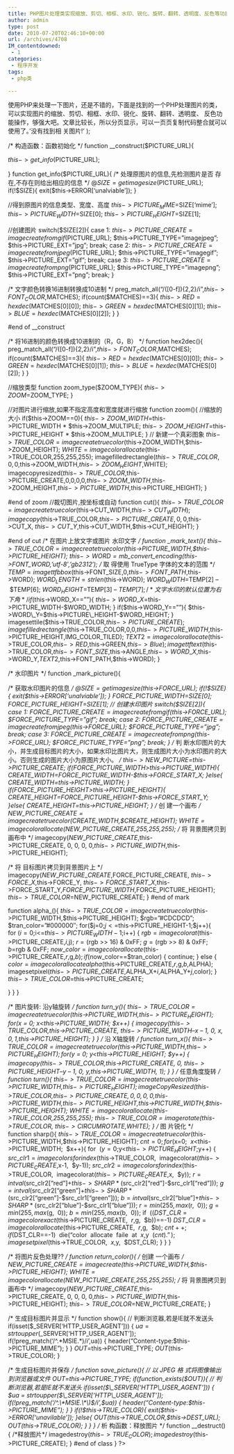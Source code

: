 ```yaml
---
title: PHP图片处理类实现缩放、剪切、相框、水印、锐化、旋转、翻转、透明度、反色等功能
author: admin
type: post
date: 2010-07-20T02:46:10+00:00
url: /archives/4708
IM_contentdowned:
 - 1
categories:
 - 程序开发
tags:
 - php类

---
```

使用PHP来处理一下图片，还是不错的，下面是找到的一个PHP处理图片的类，可以实现图片的缩放、剪切、相框、水印、锐化、旋转、翻转、透明度、 反色功能操作，够强大吧。文章比较长，所以分页显示，可以一页页复制代码整合就可以使用了。’没有找到相 关图片!’
);

/*
构造函数：函数初始化
*/
function _\_construct($PICTURE\_URL){

$this->get\_info($PICTURE\_URL);

}
function get\_info($PICTURE\_URL){
/*
处理原图片的信息,先检测图片是否 存在,不存在则给出相应的信息
*/
@$SIZE=getimagesize($PICTURE_URL);
if(!$SIZE){
exit($this->ERROR[‘unalviable’]);
}

//得到原图片的信息类型、宽度、高度
$this->PICTURE_MIME=$SIZE[‘mime’];
$this->PICTURE_WIDTH=$SIZE[0];
$this->PICTURE_HEIGHT=$SIZE[1];

//创建图片
switch($SIZE[2]){
case 1:
$this->PICTURE\_CREATE=imagecreatefromgif($PICTURE\_URL);
$this->PICTURE_TYPE=”imagejpeg”;
$this->PICTURE_EXT=”jpg”;
break;
case 2:
$this->PICTURE\_CREATE=imagecreatefromjpeg($PICTURE\_URL);
$this->PICTURE_TYPE=”imagegif”;
$this->PICTURE_EXT=”gif”;
break;
case 3:
$this->PICTURE\_CREATE=imagecreatefrompng($PICTURE\_URL);
$this->PICTURE_TYPE=”imagepng”;
$this->PICTURE_EXT=”png”;
break;
}

/*
文字颜色转换16进制转换成10进制
*/
preg\_match\_all(“/([0-f]){2,2}/i”,$this->FONT_COLOR,$MATCHES);
if(count($MATCHES)==3){
$this->RED=hexdec($MATCHES\[0\]\[0\]);
$this->GREEN=hexdec($MATCHES\[0\]\[1\]);
$this->BLUE=hexdec($MATCHES\[0\]\[2\]);
}
}

#end of __construct

/*
将16进制的颜色转换成10进制的（R，G，B）
*/
function hex2dec(){
preg\_match\_all(“/([0-f]){2,2}/i”,$this->FONT_COLOR,$MATCHES);
if(count($MATCHES)==3){
$this->RED=hexdec($MATCHES\[0\]\[0\]);
$this->GREEN=hexdec($MATCHES\[0\]\[1\]);
$this->BLUE=hexdec($MATCHES\[0\]\[2\]);
}
}

//缩放类型
function zoom\_type($ZOOM\_TYPE){
$this->ZOOM=$ZOOM_TYPE;
}

//对图片进行缩放,如果不指定高度和宽度就进行缩放
function zoom(){
//缩放的大小
if($this->ZOOM==0){
$this->ZOOM\_WIDTH=$this->PICTURE\_WIDTH * $this->ZOOM_MULTIPLE;
$this->ZOOM\_HEIGHT=$this->PICTURE\_HEIGHT * $this->ZOOM_MULTIPLE;
}
// 新建一个真彩图象
$this->TRUE\_COLOR=imagecreatetruecolor($this->ZOOM\_WIDTH,$this->ZOOM_HEIGHT);
$WHITE=imagecolorallocate($this->TRUE_COLOR,255,255,255);
imagefilledrectangle($this->TRUE\_COLOR,0,0,$this->ZOOM\_WIDTH,$this->ZOOM_HEIGHT,$WHITE);
imagecopyresized($this->TRUE\_COLOR,$this->PICTURE\_CREATE,0,0,0,0,$this->ZOOM\_WIDTH,$this->ZOOM\_HEIGHT,$this->PICTURE\_WIDTH,$this->PICTURE\_HEIGHT);
}

#end of zoom
//裁切图片,按坐标或自动
function cut(){
$this->TRUE\_COLOR=imagecreatetruecolor($this->CUT\_WIDTH,$this->CUT_WIDTH);
imagecopy($this->TRUE\_COLOR,$this->PICTURE\_CREATE, 0, 0, $this->CUT\_X, $this->CUT\_Y,$this->CUT\_WIDTH,$this->CUT\_HEIGHT);
}

#end of cut
/*
在图片上放文字或图片
水印文字
*/
function \_mark\_text(){
$this->TRUE\_COLOR=imagecreatetruecolor($this->PICTURE\_WIDTH,$this->PICTURE_HEIGHT);
$this->WORD=mb\_convert\_encoding($this->FONT_WORD,’utf-8′,’gb2312′);
/*
取 得使用 TrueType 字体的文本的范围
*/
$TEMP = imagettfbbox($this->FONT\_SIZE,0,$this->FONT\_PATH,$this->WORD);
$WORD_LENGTH=strlen($this->WORD);
$WORD_WIDTH =$TEMP[2] – $TEMP[6];
$WORD_HEIGHT =$TEMP[3] – $TEMP[7];
/*
文 字水印的默认位置为右下角
*/
if($this->WORD_X==””){
$this->WORD\_X=$this->PICTURE\_WIDTH-$WORD_WIDTH;
}
if($this->WORD_Y==””){
$this->WORD\_Y=$this->PICTURE\_HEIGHT-$WORD_HEIGHT;
}
imagesettile($this->TRUE\_COLOR,$this->PICTURE\_CREATE);
imagefilledrectangle($this->TRUE\_COLOR,0,0,$this->PICTURE\_WIDTH,$this->PICTURE\_HEIGHT,IMG\_COLOR_TILED);
$TEXT2=imagecolorallocate($this->TRUE_COLOR,$this->RED,$this->GREEN,$this->Blue);
imagettftext($this->TRUE\_COLOR,$this->FONT\_SIZE,$this->ANGLE,$this->WORD\_X,$this->WORD\_Y,$TEXT2,$this->FONT_PATH,$this->WORD);
}

/*
水印图片
*/
function \_mark\_picture(){

/*
获取水印图片的信息
*/
@$SIZE=getimagesize($this->FORCE_URL);
if(!$SIZE){
exit($this->ERROR[‘unalviable’]);
}
$FORCE\_PICTURE\_WIDTH=$SIZE[0];
$FORCE\_PICTURE\_HEIGHT=$SIZE[1];
// 创建水印图片
switch($SIZE[2]){
case 1:
$FORCE\_PICTURE\_CREATE=imagecreatefromgif($this->FORCE_URL);
$FORCE\_PICTURE\_TYPE=”gif”;
break;
case 2:
$FORCE\_PICTURE\_CREATE=imagecreatefromjpeg($this->FORCE_URL);
$FORCE\_PICTURE\_TYPE=”jpg”;
break;
case 3:
$FORCE\_PICTURE\_CREATE=imagecreatefrompng($this->FORCE_URL);
$FORCE\_PICTURE\_TYPE=”png”;
break;
}
/*
判 断水印图片的大小，并生成目标图片的大小，如果水印比图片大，则生成图片大小为水印图片的大小。否则生成的图片大小为原图片大小。
*/
$this->NEW\_PICTURE=$this->PICTURE\_CREATE;
if($FORCE\_PICTURE\_WIDTH>$this->PICTURE_WIDTH){
$CREATE\_WIDTH=$FORCE\_PICTURE\_WIDTH-$this->FORCE\_START_X;
}else{
$CREATE\_WIDTH=$this->PICTURE\_WIDTH;
}
if($FORCE\_PICTURE\_HEIGHT>$this->PICTURE_HEIGHT){
$CREATE\_HEIGHT=$FORCE\_PICTURE\_HEIGHT-$this->FORCE\_START_Y;
}else{
$CREATE\_HEIGHT=$this->PICTURE\_HEIGHT;
}
/*
创 建一个画布
*/
$NEW\_PICTURE\_CREATE=imagecreatetruecolor($CREATE\_WIDTH,$CREATE\_HEIGHT);
$WHITE=imagecolorallocate($NEW\_PICTURE\_CREATE,255,255,255);
/*
将 背景图拷贝到画布中
*/
imagecopy($NEW\_PICTURE\_CREATE, $this->PICTURE\_CREATE, 0, 0, 0, 0,$this->PICTURE\_WIDTH,$this->PICTURE_HEIGHT);

/*
将 目标图片拷贝到背景图片上
*/
imagecopy($NEW\_PICTURE\_CREATE, $FORCE\_PICTURE\_CREATE, $this->FORCE\_X, $this->FORCE\_Y, $this->FORCE\_START\_X, $this->FORCE\_START\_Y,$FORCE\_PICTURE\_WIDTH,$FORCE\_PICTURE\_HEIGHT);
$this->TRUE\_COLOR=$NEW\_PICTURE_CREATE;
}
#end of mark

function alpha_(){
$this->TRUE\_COLOR=imagecreatetruecolor($this->PICTURE\_WIDTH,$this->PICTURE_HEIGHT);
$rgb=”#CDCDCD”;
$tran_color=”#000000″;
for($j=0;$j<=$this->PICTURE_HEIGHT-1;$j++){
for ($i=0;$i<=$this->PICTURE_WIDTH-1;$i++)
{
$rgb = imagecolorat($this->PICTURE_CREATE,$i,$j);
$r = ($rgb >> 16) & 0xFF;
$g = ($rgb >> 8) & 0xFF;
$b = $rgb & 0xFF;
$now\_color=imagecolorallocate($this->PICTURE\_CREATE,$r,$g,$b);
if ($now\_color==$tran\_color)
{
continue;
}
else
{
$color=imagecolorallocatealpha($this->PICTURE_CREATE,$r,$g,$b,$ALPHA);
imagesetpixel($this->PICTURE\_CREATE,$ALPHA\_X+$i,$ALPHA_Y+$j,$color);
}
$this->TRUE\_COLOR=$this->PICTURE\_CREATE;

}
}
}

/*
图片旋转:
沿y轴旋转
*/
function turn_y(){
$this->TRUE\_COLOR=imagecreatetruecolor($this->PICTURE\_WIDTH,$this->PICTURE_HEIGHT);
for ($x = 0; $x < $this->PICTURE_WIDTH; $x++)
{
imagecopy($this->TRUE\_COLOR, $this->PICTURE\_CREATE, $this->PICTURE\_WIDTH – $x – 1, 0, $x, 0, 1, $this->PICTURE\_HEIGHT);
}
}
/*
沿 X轴旋转
*/
function turn_x(){
$this->TRUE\_COLOR=imagecreatetruecolor($this->PICTURE\_WIDTH,$this->PICTURE_HEIGHT);
for ($y = 0; $y < $this->PICTURE_HEIGHT; $y++)
{
imagecopy($this->TRUE\_COLOR, $this->PICTURE\_CREATE, 0, $this->PICTURE\_HEIGHT – $y – 1, 0, $y, $this->PICTURE\_WIDTH, 1);
}
}
/*
任意角度旋转
*/
function turn(){
$this->TRUE\_COLOR=imagecreatetruecolor($this->PICTURE\_WIDTH,$this->PICTURE_HEIGHT);
imageCopyResized($this->TRUE\_COLOR,$this->PICTURE\_CREATE,0,0,0,0,$this->PICTURE\_WIDTH,$this->PICTURE\_HEIGHT,$this->PICTURE\_WIDTH,$this->PICTURE\_HEIGHT);
$WHITE=imagecolorallocate($this->TRUE_COLOR,255,255,255);
$this->TRUE\_COLOR=imagerotate ($this->TRUE\_COLOR, $this->CIRCUMROTATE, $WHITE);
}
/*
图 片锐化
*/
function sharp(){
$this->TRUE\_COLOR=imagecreatetruecolor($this->PICTURE\_WIDTH,$this->PICTURE_HEIGHT);
$cnt=0;
for  ($x=0;  $x<$this->PICTURE_WIDTH;  $x++){
for  ($y=0;  $y<$this->PICTURE_HEIGHT;  $y++)
{
$src\_clr1  =  imagecolorsforindex($this->TRUE\_COLOR,  imagecolorat($this->PICTURE_CREATE,  $x-1,  $y-1));
$src\_clr2  =  imagecolorsforindex($this->TRUE\_COLOR,  imagecolorat($this->PICTURE_CREATE,  $x,  $y));
$r  =  intval($src\_clr2[“red”]+$this->SHARP*($src\_clr2[“red”]-$src_clr1[“red”]));
$g  =  intval($src\_clr2[“green”]+$this->SHARP*($src\_clr2[“green”]-$src_clr1[“green”]));
$b  =  intval($src\_clr2[“blue”]+$this->SHARP*($src\_clr2[“blue”]-$src_clr1[“blue”]));
$r  =  min(255,  max($r,  0));
$g  =  min(255,  max($g,  0));
$b  =  min(255,  max($b,  0));
if  (($DST\_CLR=imagecolorexact($this->PICTURE\_CREATE,  $r,  $g,  $b))==-1)
$DST\_CLR  =  imagecolorallocate($this->PICTURE\_CREATE,  $r,  $g,  $b);
$cnt++;
if  ($DST_CLR==-1)  die(“color  allocate  faile  at  $x,  $y  ($cnt).”);
imagesetpixel($this->TRUE\_COLOR,  $x,  $y,  $DST\_CLR);
}
}
}

/*
将图片反色处理??
*/
function return_color(){
/*
创建 一个画布
*/
$NEW\_PICTURE\_CREATE=imagecreate($this->PICTURE\_WIDTH,$this->PICTURE\_HEIGHT);
$WHITE=imagecolorallocate($NEW\_PICTURE\_CREATE,255,255,255);
/*
将 背景图拷贝到画布中
*/
imagecopy($NEW\_PICTURE\_CREATE, $this->PICTURE\_CREATE, 0, 0, 0, 0,$this->PICTURE\_WIDTH,$this->PICTURE_HEIGHT);
$this->TRUE\_COLOR=$NEW\_PICTURE_CREATE;
}

/*
生成目标图片并显示
*/
function show(){
// 判断浏览器,若是IE就不发送头
if(isset($\_SERVER[‘HTTP\_USER_AGENT’]))
{
$ua = strtoupper($\_SERVER[‘HTTP\_USER_AGENT’]);
if(!preg_match(‘/^.\*MSIE.\*\)$/i’,$ua))
{
header(“Content-type:$this->PICTURE_MIME”);
}
}
$OUT=$this->PICTURE_TYPE;
$OUT($this->TRUE_COLOR);
}

/*
生成目标图片并保存
*/
function save_picture(){
// 以 JPEG 格 式将图像输出到浏览器或文件
$OUT=$this->PICTURE_TYPE;
if(function_exists($OUT)){
// 判 断浏览器,若是IE就不发送头
if(isset($\_SERVER[‘HTTP\_USER_AGENT’]))
{
$ua = strtoupper($\_SERVER[‘HTTP\_USER_AGENT’]);
if(!preg_match(‘/^.\*MSIE.\*\)$/i’,$ua))
{
header(“Content-type:$this->PICTURE_MIME”);
}
}
if(!$this->TRUE_COLOR){
exit($this->ERROR[‘unavilable’]);
}else{
$OUT($this->TRUE\_COLOR,$this->DEST\_URL);
$OUT($this->TRUE_COLOR);
}
}
}
/*
析 构函数：释放图片
*/
function __destruct(){
/\*释放图片\*/
imagedestroy($this->TRUE_COLOR);
imagedestroy($this->PICTURE_CREATE);
}
#end of class
}
?>
